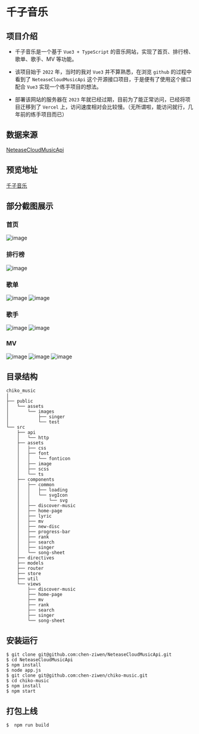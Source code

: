 # 千子音乐

## 项目介绍
- 千子音乐是一个基于 `Vue3 + TypeScript` 的音乐网站，实现了首页、排行榜、歌单、歌手、MV 等功能。

- 该项目始于 `2022` 年，当时的我对 `Vue3` 并不算熟悉，在浏览 `github` 的过程中看到了 `NeteaseCloudMusicApi` 这个开源接口项目，于是便有了使用这个接口配合 `Vue3` 实现一个练手项目的想法。

- 部署该网站的服务器在 `2023` 年就已经过期，目前为了能正常访问，已经将项目迁移到了 `Vercel` 上，访问速度相对会比较慢。（无所谓啦，能访问就行，几年前的练手项目而已）

## 数据来源
[NeteaseCloudMusicApi](https://github.com/chen-ziwen/NeteaseCloudMusicApi)
## 预览地址
[千子音乐](http://chiko-music.vercel.app/)
## 部分截图展示
### 首页
![image](https://github.com/chen-ziwen/chiko_music/assets/85820568/30ede7f4-afe5-44ed-a8be-99174532eefa)
### 排行榜
![image](https://github.com/chen-ziwen/chiko_music/assets/85820568/9568f480-be76-4179-ad36-02a516b6524d)
### 歌单
![image](https://github.com/chen-ziwen/chiko_music/assets/85820568/398e770e-0168-49eb-b3b2-8519ccd68d46)
![image](https://github.com/user-attachments/assets/ced53d8a-2ab5-4467-a608-5f292db7364c)
### 歌手
![image](https://github.com/chen-ziwen/chiko_music/assets/85820568/a926b99a-b62d-4bcb-ad0a-5468b071dd61)
![image](https://github.com/user-attachments/assets/5b9c37c8-559b-47f8-baab-6d55c6c37fc1)
### MV
![image](https://github.com/chen-ziwen/chiko_music/assets/85820568/ebd391df-28d1-435c-bb79-6e057b7d1185)
![image](https://github.com/chen-ziwen/chiko_music/assets/85820568/98b94415-b884-463f-8679-5bd4c3d3d97d)
![image](https://github.com/chen-ziwen/chiko_music/assets/85820568/7df66a6c-0360-4424-9c79-5ee204a7c067)

## 目录结构
```plaintext
chiko_music
│
├── public
│   └── assets
│       └── images
│           ├── singer
│           └── test
└── src
    ├── api
    │   └── http
    ├── assets
    │   ├── css
    │   ├── font
    │   │   └── fonticon
    │   ├── image
    │   ├── scss
    │   └── ts
    ├── components
    │   ├── common
    │   │   ├── loading
    │   │   └── svgIcon
    │   │       └── svg
    │   ├── discover-music
    │   ├── home-page
    │   ├── lyric
    │   ├── mv
    │   ├── new-disc
    │   ├── progress-bar
    │   ├── rank
    │   ├── search
    │   ├── singer
    │   └── song-sheet
    ├── directives
    ├── models
    ├── router                        
    ├── store
    ├── util
    └── views
        ├── discover-music
        ├── home-page
        ├── mv
        ├── rank
        ├── search
        ├── singer
        └── song-sheet
``` 
## 安装运行
```git
$ git clone git@github.com:chen-ziwen/NeteaseCloudMusicApi.git
$ cd NeteaseCloudMusicApi
$ npm install
$ node app.js
$ git clone git@github.com:chen-ziwen/chiko-music.git
$ cd chiko-music
$ npm install
$ npm start
```
## 打包上线
```git
$  npm run build
```

